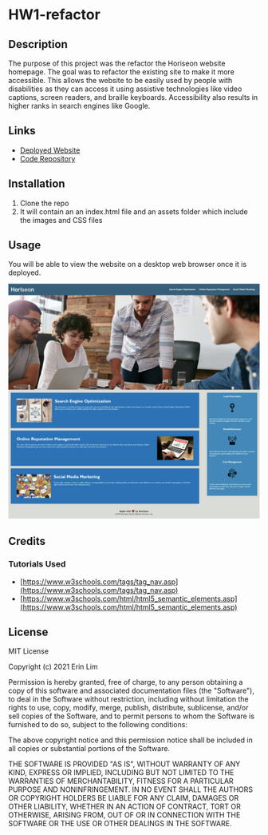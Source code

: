 # HW1-refactor

## Description

The purpose of this project was the refactor the Horiseon website homepage. The goal was to refactor the existing site to make it more accessible. This allows the website to be easily used by people with disabilities as they can access it using assistive technologies like video captions, screen readers, and braille keyboards. Accessibility also results in higher ranks in search engines like Google.


## Links
- [Deployed Website](https://erinlim2001.github.io/HW1-refactor/ "Deployed Website")
- [Code Repository](https://github.com/erinlim2001/HW1-refactor)

## Installation

1. Clone the repo
2. It will contain an an index.html file and an assets folder which include the images and CSS files

## Usage

You will be able to view the website on a desktop web browser once it is deployed.

![The Horiseon webpage](./assets/images/HoriseonSS.png)

## Credits

### Tutorials Used
* [https://www.w3schools.com/tags/tag_nav.asp](https://www.w3schools.com/tags/tag_nav.asp)
* [https://www.w3schools.com/html/html5_semantic_elements.asp](https://www.w3schools.com/html/html5_semantic_elements.asp)

## License

MIT License

Copyright (c) 2021 Erin Lim

Permission is hereby granted, free of charge, to any person obtaining a copy
of this software and associated documentation files (the "Software"), to deal
in the Software without restriction, including without limitation the rights
to use, copy, modify, merge, publish, distribute, sublicense, and/or sell
copies of the Software, and to permit persons to whom the Software is
furnished to do so, subject to the following conditions:

The above copyright notice and this permission notice shall be included in all
copies or substantial portions of the Software.

THE SOFTWARE IS PROVIDED "AS IS", WITHOUT WARRANTY OF ANY KIND, EXPRESS OR
IMPLIED, INCLUDING BUT NOT LIMITED TO THE WARRANTIES OF MERCHANTABILITY,
FITNESS FOR A PARTICULAR PURPOSE AND NONINFRINGEMENT. IN NO EVENT SHALL THE
AUTHORS OR COPYRIGHT HOLDERS BE LIABLE FOR ANY CLAIM, DAMAGES OR OTHER
LIABILITY, WHETHER IN AN ACTION OF CONTRACT, TORT OR OTHERWISE, ARISING FROM,
OUT OF OR IN CONNECTION WITH THE SOFTWARE OR THE USE OR OTHER DEALINGS IN THE
SOFTWARE.



    

